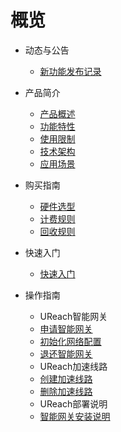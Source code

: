 # 概览

* 动态与公告
  * [新功能发布记录](/ureach/releasenotes/newfunctions.md)
* 产品简介
  * [产品概述](/ureach/intro/description.md)
  * [功能特性](/ureach/intro/function.md)
  * [使用限制](/ureach/intro/limit.md)
  * [技术架构](/ureach/intro/architecture.md)
  * [应用场景](/ureach/intro/application.md)


* 购买指南
  * [硬件选型](/ureach/guide/HardwareFeatures.md)
  * [计费规则](/ureach/buy/charge.md)
  * [回收规则](/ureach/buy/recycle.md)


* 快速入门
  * [快速入门](/ureach/fast/quick_start.md)

* 操作指南
  * UReach智能网关
   * [申请智能网关](/ureach/guide/BorrowHardware.md)
   * [初始化网络配置](/ureach/guide/NetworkConfiguration.md)
   * [退还智能网关](/ureach/guide/ReturnHardware.md)
  * UReach加速线路
   * [创建加速线路](/ureach/guide/BuyBandwidth.md)
   * [删除加速线路](/ureach/guide/RemoveBandwidth.md)
  * UReach部署说明
   * [智能网关安装说明](/ureach/guide/InstallationNotes.md)

